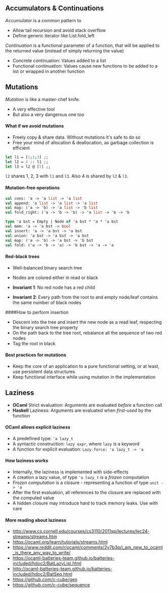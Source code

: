 ## Accumulators & Continuations

*Accumulator* is a common pattern to

* Allow tail recursion and avoid stack overflow
* Define generic iterator like List.fold_left

*Continuation* is a functional parameter of a function, that will be applied to the returned value (instead of simply returning the value)

* Concrete continuation: Values added to a list
* Functional continuation: Values cause new functions to be added to a list or wrapped in another function

## Mutations

*Mutation* is like a master-chef knife:

* A very effective tool
* But also a very dangerous one too

#### What if we avoid mutations

* Freely copy & share data. Without mutations it's safe to do so
* Free your mind of allocation & deallocation, as garbage collection is efficient

```ocaml
let l1 = [1;2;3] ;;
let l2 = 4 :: l1 ;;
let l3 = l2 @ [5] ;;
```

`l2` shares 1, 2, 3 with `l1` and `l3`. Also 4 is shared by `l2` & `l3`.

#### Mutation-free operations

```ocaml
val cons: 'a -> 'a list -> 'a list
val append: 'a list -> 'a list -> 'a list
val map: ('a -> 'b) -> 'a list -> 'b list
val fold_right: ('a -> 'b -> 'b) -> 'a list -> 'b -> 'b
```

```ocaml
type 'a bst = Empty | Node of 'a bst * 'a * 'a bst
val mem: 'a -> 'a bst -> bool
val insert: 'a -> 'a bst -> 'a bst
val union: 'a bst -> 'a bst -> 'a bst
val map: ('a -> 'b) -> 'a bst -> 'b bst
val fold: ('a -> 'b -> 'a) -> 'b bst -> 'a -> 'a
```

#### Red-black trees

* Well-balanced binary search tree
* Nodes are colored either in read or black

* **Invariant 1**: No red node has a red child
* **Invariant 2**: Every path from the root to and empty node/leaf contains the same number of black nodes

####How to perform insertion

* Descent into the tree and insert the new node as a read leaf, respecting the binary search tree property
* On the path back to the tree root, rebalance all the sequence of two red nodes
* Tag the root in black

#### Best practices for mutations

* Keep the core of an application to a pure functional setting, or at least, use persistent data structures
* Keep functional interface while using mutation in the implementation

## Laziness

* **OCaml** Strict evaluation: Arguments are evaluated *before* a function call
* **Haskell** Laziness: Arguments are evaluated when *first-used* by the function

#### OCaml allows explicit laziness

* A predefined type: `'a lazy_t`
* A syntactic construction: `lazy expr`, where `lazy` is a keyword
* A function for explicit evaluation: `Lazy.force: 'a lazy_t -> 'a`

#### How laziness works

* Internally, the laziness is implemented with side-effects
* A creation a lazy value, of type `'a lazy_t` is a *frozen* computation
* *Frozen computation* is a closure - representing a function of type `unit -> 'a`
* After the first evaluation, all references to the closure are replaced with the computed value
* A hidden closure may introduce hard to track memory leaks. Use with care

#### More reading about laziness

* http://www.cs.cornell.edu/courses/cs3110/2011sp/lectures/lec24-streams/streams.htm
* https://ocaml.org/learn/tutorials/streams.html
* https://www.reddit.com/r/ocaml/comments/2y7b3p/i_am_new_to_ocaml_is_there_any_way_to_write/
* https://ocaml-batteries-team.github.io/batteries-included/hdoc2/BatLazyList.html
* http://ocaml-batteries-team.github.io/batteries-included/hdoc2/BatSeq.html
* https://github.com/c-cube/gen
* https://github.com/c-cube/sequence

